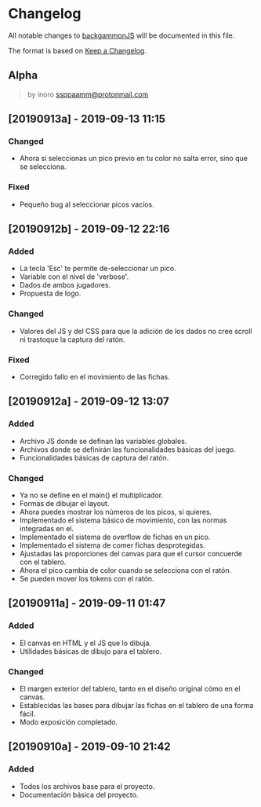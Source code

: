 # Changelog
All notable changes to [backgammonJS](https://github.com/boot1110001/backgammonJS) will be documented in this file.

The format is based on [Keep a Changelog](https://keepachangelog.com/en/1.0.0/).

## Alpha
> by inoro <ssppaamm@protonmail.com>

## [20190913a] - 2019-09-13 11:15
### Changed
- Ahora si seleccionas un pico previo en tu color no salta error, sino que se selecciona.
### Fixed
- Pequeño bug al seleccionar picos vacíos.

## [20190912b] - 2019-09-12 22:16
### Added
- La tecla 'Esc' te permite de-seleccionar un pico.
- Variable con el nivel de 'verbose'.
- Dados de ambos jugadores.
- Propuesta de logo.
### Changed
- Valores del JS y del CSS para que la adición de los dados no cree scroll ni trastoque la captura del ratón.
### Fixed
- Corregido fallo en el movimiento de las fichas.

## [20190912a] - 2019-09-12 13:07
### Added
- Archivo JS donde se definan las variables globales.
- Archivos donde se definirán las funcionalidades básicas del juego.
- Funcionalidades básicas de captura del ratón.
### Changed
- Ya no se define en el main() el multiplicador.
- Formas de dibujar el layout.
- Ahora puedes mostrar los números de los picos, si quieres.
- Implementado el sistema básico de movimiento, con las normas integradas en el.
- Implementado el sistema de overflow de fichas en un pico.
- Implementado el sistema de comer fichas desprotegidas.
- Ajustadas las proporciones del canvas para que el cursor concuerde con el tablero.
- Ahora el pico cambia de color cuando se selecciona con el ratón.
- Se pueden mover los tokens con el ratón.

## [20190911a] - 2019-09-11 01:47
### Added
- El canvas en HTML y el JS que lo dibuja.
- Utilidades básicas de dibujo para el tablero.
### Changed
- El margen exterior del tablero, tanto en el diseño original cómo en el canvas.
- Establecidas las bases para dibujar las fichas en el tablero de una forma fácil.
- Modo exposición completado.

## [20190910a] - 2019-09-10 21:42
### Added
- Todos los archivos base para el proyecto.
- Documentación básica del proyecto.
